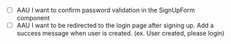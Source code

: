 - [ ] AAU I want to confirm password validation in the SignUpForm component
- [ ] AAU I want to be redirected to the login page after signing up. Add a success message when user is created. (ex. User created, please login)